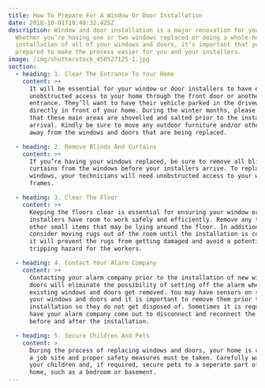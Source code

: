 ```yaml
---
title: How To Prepare For A Window Or Door Installation
date: 2018-10-01T18:40:32.425Z
description: Window and door installation is a major renovation for your home.
  Whether you’re having one or two windows replaced or doing a whole-home
  installation of all of your windows and doors, it’s important that you’re
  prepared to make the process easier for you and your installers.
image: /img/shutterstock_450527125-1.jpg
section:
  - heading: 1. Clear The Entrance To Your Home
    content: >+
      It will be essential for your window or door installers to have easy,
      unobstructed access to your home through the front door or another
      entrance. They’ll want to have their vehicle parked in the driveway, or
      directly in front of your home. During the winter months, please ensure
      that these main areas are shovelled and salted prior to the installers’
      arrival. Kindly be sure to move any outdoor furniture and/or other objects
      away from the windows and doors that are being replaced.

  - heading: 2. Remove Blinds And Curtains
    content: >+
      If you’re having your windows replaced, be sure to remove all blinds and
      curtains from the windows before your installers arrive. To replace your
      windows, your technicians will need unobstructed access to your window
      frames.

  - heading: 3. Clear The Floor
    content: >+
      Keeping the floors clear is essential for ensuring your window or door
      installers have room to work safely and efficiently. Remove any toys or
      other small items that may be lying around the floor. In addition,
      consider moving rugs out of the room until the installation is complete;
      it will prevent the rugs from getting damaged and avoid a potential
      tripping hazard for the workers.

  - heading: 4. Contact Your Alarm Company
    content: >+
      Contacting your alarm company prior to the installation of new windows and
      doors will eliminate the possibility of setting off the alarm when your
      existing windows and doors get removed. You may have sensors on some of
      your windows and doors and it is important to remove them prior to
      installation so they do not get disposed of. Sometimes it is required to
      have your alarm company come out to disconnect and reconnect the alarms
      before and after the installation.

  - heading: 5. Secure Children And Pets
    content: >
      During the process of replacing windows and doors, your home is considered
      a job site and proper safety measures must be taken. Carefully watch over
      your children and, if required, secure pets to a seperate part of the
      home, such as a bedroom or basement.
---
```

